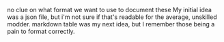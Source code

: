 no clue on what format we want to use to document these
My initial idea was a json file, but i'm not sure if that's readable for the average, unskilled modder.
markdown table was my next idea, but I remember those being a pain to format correctly.